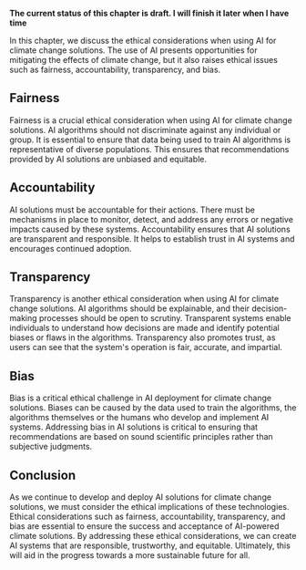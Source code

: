 **The current status of this chapter is draft. I will finish it later when I have time**

In this chapter, we discuss the ethical considerations when using AI for climate change solutions. The use of AI presents opportunities for mitigating the effects of climate change, but it also raises ethical issues such as fairness, accountability, transparency, and bias.

Fairness
--------

Fairness is a crucial ethical consideration when using AI for climate change solutions. AI algorithms should not discriminate against any individual or group. It is essential to ensure that data being used to train AI algorithms is representative of diverse populations. This ensures that recommendations provided by AI solutions are unbiased and equitable.

Accountability
--------------

AI solutions must be accountable for their actions. There must be mechanisms in place to monitor, detect, and address any errors or negative impacts caused by these systems. Accountability ensures that AI solutions are transparent and responsible. It helps to establish trust in AI systems and encourages continued adoption.

Transparency
------------

Transparency is another ethical consideration when using AI for climate change solutions. AI algorithms should be explainable, and their decision-making processes should be open to scrutiny. Transparent systems enable individuals to understand how decisions are made and identify potential biases or flaws in the algorithms. Transparency also promotes trust, as users can see that the system's operation is fair, accurate, and impartial.

Bias
----

Bias is a critical ethical challenge in AI deployment for climate change solutions. Biases can be caused by the data used to train the algorithms, the algorithms themselves or the humans who develop and implement AI systems. Addressing bias in AI solutions is critical to ensuring that recommendations are based on sound scientific principles rather than subjective judgments.

Conclusion
----------

As we continue to develop and deploy AI solutions for climate change solutions, we must consider the ethical implications of these technologies. Ethical considerations such as fairness, accountability, transparency, and bias are essential to ensure the success and acceptance of AI-powered climate solutions. By addressing these ethical considerations, we can create AI systems that are responsible, trustworthy, and equitable. Ultimately, this will aid in the progress towards a more sustainable future for all.
